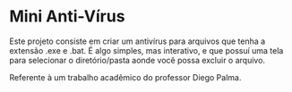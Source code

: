 # Mini Anti-Vírus

Este projeto consiste em criar um antivírus para arquivos que tenha a extensão .exe e .bat.
É algo simples, mas interativo, e que possuí uma tela para selecionar o diretório/pasta aonde você possa excluir o arquivo.

Referente à um trabalho acadêmico do professor Diego Palma.
